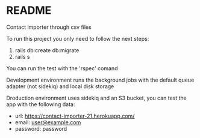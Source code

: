 # README

Contact importer through csv files

To run this project you only need to follow the next steps:

1. rails db:create db:migrate
2. rails s

You can run the test with the 'rspec' comand

Development environment runs the background jobs with the default queue adapter (not sidekiq) and local disk storage

Droduction environment uses sidekiq and an S3 bucket, you can test the app with the following data:
* url: https://contact-importer-21.herokuapp.com/
* email: user@example.com
* password: password